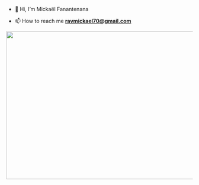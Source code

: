 
- 👋 Hi, I’m Mickaël Fanantenana

- 📫 How to reach me **ravmickael70@gmail.com**

<div align="center">
  <img height="400" width="1200"src="[https://i.pinimg.com/originals/98/33/5f/98335fcd764b32cae3780b1e1d5d39b4.gif](https://giphy.com/gifs/coffee-drink-freelancer-Xgg0PkTao7Yy8HOElW)"  />
</div>

###
